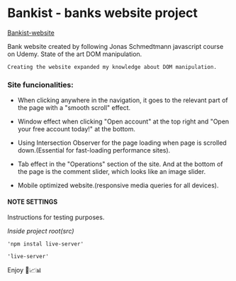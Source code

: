 # Bankist - banks website project

[Bankist-website](https://bankist-bankswebsite.netlify.app/)

Bank website created by following Jonas Schmedtmann javascript course on Udemy. State of the art DOM manipulation.

```
Creating the website expanded my knowledge about DOM manipulation.
```

### Site funcionalities:

- When clicking anywhere in the navigation, it goes to the relevant part of the page with a "smooth scroll" effect.

- Window effect when clicking "Open account" at the top right and "Open your free account today!" at the bottom.

- Using Intersection Observer for the page loading when page is scrolled down.(Essential for fast-loading performance sites).

- Tab effect in the "Operations" section of the site.
  And at the bottom of the page is the comment slider, which looks like an image slider.

- Mobile optimized website.(responsive media queries for all devices).

#### NOTE SETTINGS

Instructions for testing purposes.

_*Inside project root(src)*_

```
'npm instal live-server'
```

```
'live-server'
```

Enjoy 💸📈📊
